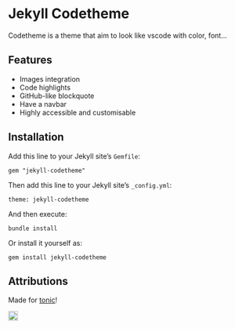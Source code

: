 # Jekyll Codetheme

Codetheme is a theme that aim to look like vscode with color, font…

## Features
* Images integration
* Code highlights
* GitHub-like blockquote
* Have a navbar
* Highly accessible and customisable

## Installation

Add this line to your Jekyll site’s `Gemfile`:

```
gem "jekyll-codetheme"
```

Then add this line to your Jekyll site’s `_config.yml`:

```
theme: jekyll-codetheme
```

And then execute:

```
bundle install
```

Or install it yourself as:

```
gem install jekyll-codetheme
```

## Attributions

Made for [tonic](https://tonic.hackclub.com)!

<a href="https://jekyll-themes.com/[GITHUB USER NAME]/[GITHUB REPOSITORY NAME]"><img src="https://img.shields.io/badge/featured%20on-JT-red.svg" height="20" alt="Jekyll Themes Shield"/></a>
